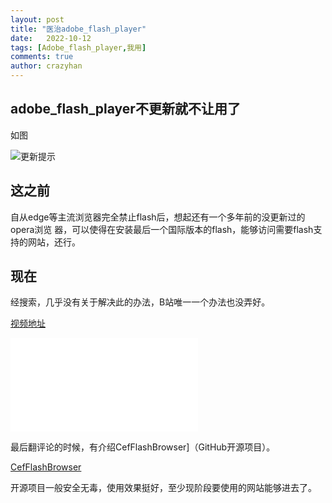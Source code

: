 ```yaml
---
layout: post
title: "医治adobe_flash_player"
date:   2022-10-12
tags: [Adobe_flash_player,我用]
comments: true
author: crazyhan
---
```


## adobe_flash_player不更新就不让用了

如图

![更新提示](https://ghproxy.com/https://raw.githubusercontent.com/hanlinniao/hanlinniao.github.io/master/images/2022-10-12-Adobe_flash_player_%E6%9B%B4%E6%96%B0%E6%8F%90%E7%A4%BA_screenshot.png)

<!-- more -->

## 这之前

自从edge等主流浏览器完全禁止flash后，想起还有一个多年前的没更新过的opera浏览
器，可以使得在安装最后一个国际版本的flash，能够访问需要flash支持的网站，还行。

## 现在

经搜索，几乎没有关于解决此的办法，B站唯一一个办法也没弄好。

[视频地址](https://www.bilibili.com/video/av938921690)

<iframe src="//player.bilibili.com/player.html?aid=938921690&bvid=BV1vT4y167qk&cid=716634935&page=1" scrolling="no" border="0" frameborder="no" framespacing="0" allowfullscreen="true"> </iframe>

最后翻评论的时候，有介绍CefFlashBrowser]（GitHub开源项目）。

[CefFlashBrowser](https://github.com/Mzying2001/CefFlashBrowser)

开源项目一般安全无毒，使用效果挺好，至少现阶段要使用的网站能够进去了。
